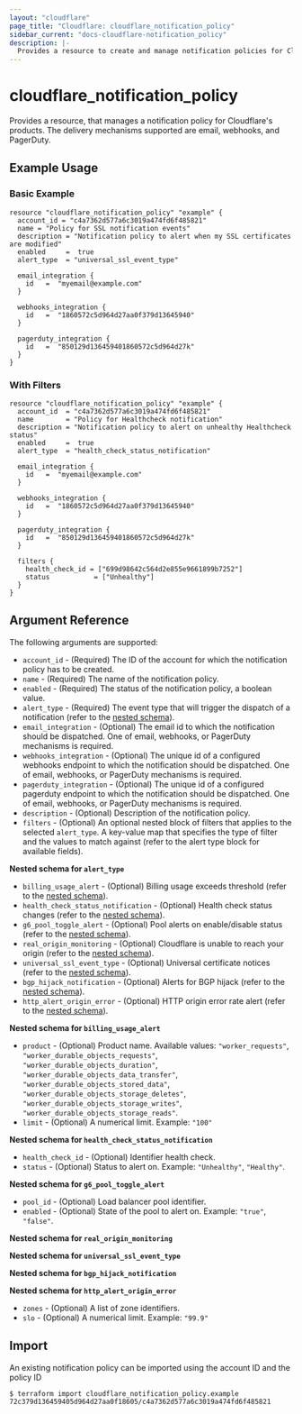 ```yaml
---
layout: "cloudflare"
page_title: "Cloudflare: cloudflare_notification_policy"
sidebar_current: "docs-cloudflare-notification_policy"
description: |-
  Provides a resource to create and manage notification policies for Cloudflare's products.
---
```


# cloudflare_notification_policy

Provides a resource, that manages a notification policy for Cloudflare's products. The delivery
mechanisms supported are email, webhooks, and PagerDuty.

## Example Usage

### Basic Example

```hcl
resource "cloudflare_notification_policy" "example" {
  account_id = "c4a7362d577a6c3019a474fd6f485821"
  name = "Policy for SSL notification events"
  description = "Notification policy to alert when my SSL certificates are modified"
  enabled     =  true
  alert_type  = "universal_ssl_event_type"

  email_integration {
    id   =  "myemail@example.com"
  }

  webhooks_integration {
    id   =  "1860572c5d964d27aa0f379d13645940"
  }

  pagerduty_integration {
    id   =  "850129d136459401860572c5d964d27k"
  }
}
```

### With Filters

```hcl
resource "cloudflare_notification_policy" "example" {
  account_id  = "c4a7362d577a6c3019a474fd6f485821"
  name        = "Policy for Healthcheck notification"
  description = "Notification policy to alert on unhealthy Healthcheck status"
  enabled     =  true
  alert_type  = "health_check_status_notification"

  email_integration {
    id   =  "myemail@example.com"
  }

  webhooks_integration {
    id   =  "1860572c5d964d27aa0f379d13645940"
  }

  pagerduty_integration {
    id   =  "850129d136459401860572c5d964d27k"
  }

  filters {
    health_check_id = ["699d98642c564d2e855e9661899b7252"]
    status           = ["Unhealthy"]
  }
}
```

## Argument Reference

The following arguments are supported:

* `account_id` - (Required) The ID of the account for which the notification policy has to be created.
* `name` - (Required) The name of the notification policy.
* `enabled` - (Required) The status of the notification policy, a boolean value.
* `alert_type` - (Required) The event type that will trigger the dispatch of a notification (refer to the [nested schema](#nestedblock--alert-type)).
* `email_integration` - (Optional) The email id to which the notification should be dispatched. One of email, webhooks, or PagerDuty mechanisms is required.
* `webhooks_integration` - (Optional) The unique id of a configured webhooks endpoint to which the notification should be dispatched. One of email, webhooks, or PagerDuty mechanisms is required.
* `pagerduty_integration` - (Optional) The unique id of a configured pagerduty endpoint to which the notification should be dispatched. One of email, webhooks, or PagerDuty mechanisms is required.
* `description` - (Optional) Description of the notification policy.
* `filters` - (Optional) An optional nested block of filters that applies to the selected `alert_type`. A key-value map that specifies the type of filter and the values to match against (refer to the alert type block for available fields).

<a id="nestedblock--alert-type"></a>
**Nested schema for `alert_type`**

* `billing_usage_alert` - (Optional) Billing usage exceeds threshold (refer to the [nested schema](#nestedblock--alert-type-billing-usage-alert)).
* `health_check_status_notification` - (Optional) Health check status changes (refer to the [nested schema](#nestedblock--alert-type-health-check-status-notification)).
* `g6_pool_toggle_alert` - (Optional) Pool alerts on enable/disable status (refer to the [nested schema](#nestedblock--alert-type-g6-pool-toggle-alert)).
* `real_origin_monitoring` - (Optional) Cloudflare is unable to reach your origin (refer to the [nested schema](#nestedblock--alert-type-real-origin-monitoring)).
* `universal_ssl_event_type` - (Optional) Universal certificate notices (refer to the [nested schema](#nestedblock--alert-type-universal-ssl-event-type)).
* `bgp_hijack_notification` - (Optional) Alerts for BGP hijack (refer to the [nested schema](#nestedblock--alert-type-bgp-hijack-notification)).
* `http_alert_origin_error` - (Optional) HTTP origin error rate alert  (refer to the [nested schema](#nestedblock--alert-type-http-alert-origin-error)).

<a id="nestedblock--alert-type-billing-usage-alert"></a>
**Nested schema for `billing_usage_alert`**

* `product` - (Optional) Product name. Available values: `"worker_requests"`, `"worker_durable_objects_requests"`, `"worker_durable_objects_duration"`, `"worker_durable_objects_data_transfer"`, `"worker_durable_objects_stored_data"`, `"worker_durable_objects_storage_deletes"`, `"worker_durable_objects_storage_writes"`, `"worker_durable_objects_storage_reads"`.
* `limit` - (Optional) A numerical limit. Example: `"100"`

<a id="nestedblock--alert-type-health-check-status-notification"></a>
**Nested schema for `health_check_status_notification`**

* `health_check_id` - (Optional) Identifier health check.
* `status` - (Optional) Status to alert on. Example: `"Unhealthy"`, `"Healthy"`.

<a id="nestedblock--alert-type-g6-pool-toggle-alert"></a>
**Nested schema for `g6_pool_toggle_alert`**

* `pool_id` - (Optional) Load balancer pool identifier.
* `enabled` - (Optional) State of the pool to alert on. Example: `"true"`, `"false"`.

<a id="#nestedblock--alert-type-real-origin-monitoring"></a>
**Nested schema for `real_origin_monitoring`**

<a id="#nestedblock--alert-type-universal-ssl-event-type"></a>
**Nested schema for `universal_ssl_event_type`**

<a id="#nestedblock--alert-type-bgp-hijack-notification"></a>
**Nested schema for `bgp_hijack_notification`**

<a id="nestedblock--alert-type-http-alert-origin-error"></a>
**Nested schema for `http_alert_origin_error`**

* `zones` - (Optional) A list of zone identifiers.
* `slo` - (Optional) A numerical limit. Example: `"99.9"`


## Import

An existing notification policy can be imported using the account ID and the policy ID

```
$ terraform import cloudflare_notification_policy.example 72c379d136459405d964d27aa0f18605/c4a7362d577a6c3019a474fd6f485821
```
